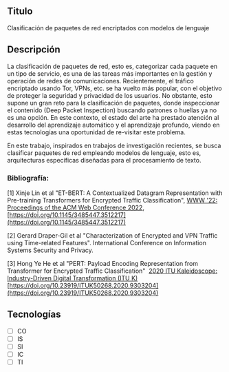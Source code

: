 ## Titulo

Clasificación de paquetes de red encriptados con modelos de lenguaje
## Descripción

La clasificación de paquetes de red, esto es, categorizar cada paquete en un tipo de servicio, es una de las tareas más importantes en la gestión y operación de redes de comunicaciones. Recientemente, el tráfico encriptado usando Tor, VPNs, etc. se ha vuelto más popular, con el objetivo de proteger la seguridad y privacidad de los usuarios. No obstante, esto supone un gran reto para la clasificación de paquetes, donde inspeccionar el contenido (Deep Packet Inspection) buscando patrones o huellas ya no es una opción. En este contexto, el estado del arte ha prestado atención al desarrollo del aprendizaje automático y el aprendizaje profundo, viendo en estas tecnologías una oportunidad de re-visitar este problema.

En este trabajo, inspirados en trabajos de investigación recientes, se busca clasificar paquetes de red empleando modelos de lenguaje, esto es, arquitecturas específicas diseñadas para el procesamiento de texto.

### Bibliografía:

[1] Xinje Lin et al "ET-BERT: A Contextualized Datagram Representation with Pre-training Transformers for Encrypted Traffic Classification", [WWW '22: Proceedings of the ACM Web Conference 2022](https://dl.acm.org/doi/proceedings/10.1145/3485447 "WWW '22: Proceedings of the ACM Web Conference 2022"), [https://doi.org/10.1145/3485447.3512217](https://doi.org/10.1145/3485447.3512217) 

[2] Gerard Draper-Gil et al "Characterization of Encrypted and VPN Traffic using Time-related Features". International Conference on Information Systems Security and Privacy.

[3] Hong Ye He et al "PERT: Payload Encoding Representation from Transformer for Encrypted Traffic Classification"  [2020 ITU Kaleidoscope: Industry-Driven Digital Transformation (ITU K)](https://ieeexplore.ieee.org/xpl/conhome/9303030/proceeding) [https://doi.org/10.23919/ITUK50268.2020.9303204](https://doi.org/10.23919/ITUK50268.2020.9303204)

## Tecnologías

- [ ] CO   
- [ ] IS   
- [ ] SI  
- [ ] IC   
- [ ] TI